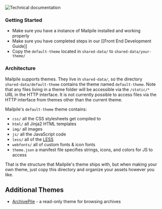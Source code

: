 ![Technical documentation](https://github.com/pagekite/Mailpile/wiki/images/page-technical.png)

### Getting Started

* Make sure you have a instance of Mailpile installed and working properly
* Make sure you have completed steps in our [[Front End Development Guide]]
* Copy the `default-theme` located in `shared-data/` to `shared-data/your-theme/`

### Architecture

Mailpile supports themes. They live in `shared-data/`, so the directory `shared-data/default-theme` contains the theme named `default-theme`. Note that any files living in a theme folder will be accessible via the `/static/*` URL in the HTTP interface. It is not currently possible to access files via the HTTP interface from themes other than the current theme.

Mailpile's `default-theme` theme contains:

* `css/` all the CSS stylesheets get compiled to
* `html/` all Jinja2 HTML templates
* `img/` all images
* `js/` all the JavaScript code
* `less/` all of the [LESS](http://lesscss.org)
* `webfonts/` all of custom fonts & icon fonts
* `theme.json` a manifest file specifies strings, icons, and colors for JS to access


That is the structure that Mailpile's theme ships with, but when making your own theme, just copy this directory and organize your assets however you like.

## Additional Themes

- [ArchivePile](https://github.com/TransparencyToolkit/ArchivePile/) - a read-only theme for browsing archives